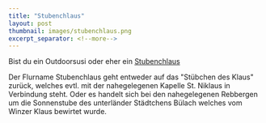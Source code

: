 ```yaml
---
title: "Stubenchlaus"
layout: post
thumbnail: images/stubenchlaus.png
excerpt_separator: <!--more-->
---
```


Bist du ein Outdoorsusi oder eher ein [Stubenchlaus](https://s.geo.admin.ch/pddvparya3gg)

Der Flurname Stubenchlaus geht entweder auf das "Stübchen des Klaus" zurück, welches evtl. mit der nahegelegenen Kapelle St. Niklaus in Verbindung steht. Oder es handelt sich bei den nahegelegenen Rebbergen um die Sonnenstube des unterländer Städtchens Bülach welches vom Winzer Klaus bewirtet wurde. 
<!--more-->

